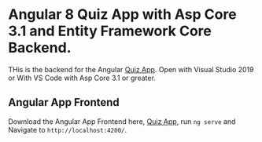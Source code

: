 # Angular 8 Quiz App with Asp Core 3.1 and Entity Framework Core Backend.

THis is the backend for the Angular [Quiz App](https://github.com/michaelmburu/Angular-8-Quiz-App-With-ASP-Core-3.1-and-Entity-Framework-Core-Backend.). Open with Visual Studio 2019 or With VS Code with Asp Core 3.1 or greater.

## Angular App Frontend

Download the Angular App Frontend here, [Quiz App](https://github.com/michaelmburu/Angular-8-Quiz-App-With-ASP-Core-3.1-and-Entity-Framework-Core-Backend.), run `ng serve` and Navigate to `http://localhost:4200/`.
